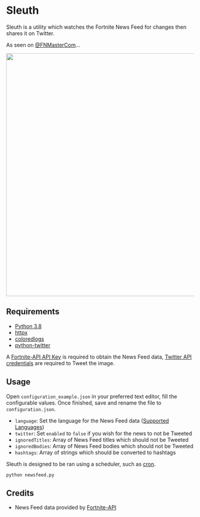 # Sleuth

Sleuth is a utility which watches the Fortnite News Feed for changes then shares it on Twitter.

As seen on [@FNMasterCom](https://twitter.com/FNMasterCom/status/1227955872057450497)...

<p align="center">
    <img src="https://i.imgur.com/JIZUwmV.jpg" width="650px" draggable="false">
</p>

## Requirements

-   [Python 3.8](https://www.python.org/downloads/)
-   [httpx](https://www.python-httpx.org/#installation)
-   [coloredlogs](https://pypi.org/project/coloredlogs/)
-   [python-twitter](https://github.com/bear/python-twitter#installing)

A [Fortnite-API API Key](https://fortnite-api.com/profile) is required to obtain the News Feed data, [Twitter API credentials](https://developer.twitter.com/en/apps) are required to Tweet the image.

## Usage

Open `configuration_example.json` in your preferred text editor, fill the configurable values. Once finished, save and rename the file to `configuration.json`.

-   `language`: Set the language for the News Feed data ([Supported Languages](https://fortnite-api.com/documentation))
-   `twitter`: Set `enabled` to `false` if you wish for the news to not be Tweeted
-   `ignoredTitles`: Array of News Feed titles which should not be Tweeted
-   `ignoredBodies`: Array of News Feed bodies which should not be Tweeted
-   `hashtags`: Array of strings which should be converted to hashtags

Sleuth is designed to be ran using a scheduler, such as [cron](https://en.wikipedia.org/wiki/Cron).

```
python newsfeed.py
```

## Credits

-   News Feed data provided by [Fortnite-API](https://fortnite-api.com/)
